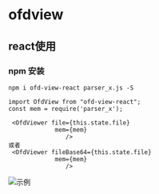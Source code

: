 # ofdview

## react使用

### npm 安装

```
npm i ofd-view-react parser_x.js -S
```


```
import OfdView from "ofd-view-react";
const mem = require('parser_x');

 <OfdViewer file={this.state.file}
             mem={mem}
                />
或者
 <OfdViewer fileBase64={this.state.file}
             mem={mem}
                />
```

![示例](https://cdn.jsdelivr.net/npm/ofd-view@0.1.17/img.png)
